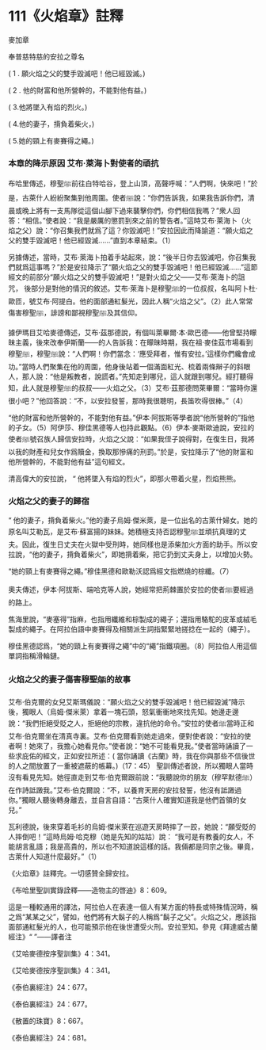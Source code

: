 # 111《火焰章》註釋

麥加章

奉普慈特慈的安拉之尊名

( 1 . 願火焰之父的雙手毀滅吧！他已經毀滅。)

( 2 . 他的財富和他所營幹的，不能對他有益。)

( 3.他將墜入有焰的烈火。) 

( 4.他的妻子，揹負着柴火，) 

( 5.她的頸上有麥賽得之繩。)

### 本章的降示原因 艾布·萊海卜對使者的頑抗

布哈里傳述，穆聖ﷺ前往白特哈谷，登上山頂，高聲呼喊：“人們啊，快來吧！”於是，古萊什人紛紛聚集到他周圍。使者ﷺ說：“你們告訴我，如果我告訴你們，清晨或晚上將有一支馬隊從這個山腳下過來襲擊你們，你們相信我嗎？”衆人回答：“相信。”使者說：“我是嚴厲的懲罰到來之前的警告者。”這時艾布·萊海卜（火焰之父）說：“你召集我們就爲了這？你毀滅吧！”安拉因此而降諭道：“願火焰之父的雙手毀滅吧！他已經毀滅……”直到本章結束。（1）

另據傳述，當時，艾布·萊海卜拍着手站起來，說：“後半日你去毀滅吧，你召集我們就爲這事嗎？”於是安拉降示了“願火焰之父的雙手毀滅吧！他已經毀滅……”這節經文的前部分“願火焰之父的雙手毀滅吧！”是對火焰之父——艾布·萊海卜的詛咒， 後部分是對他的情況的敘述。艾布·萊海卜是穆聖ﷺ的一位叔叔，名叫阿卜杜·歐匝，號艾布·阿提白。他的面部通紅髮光，因此人稱“火焰之父”。（2）此人常常傷害穆聖ﷺ，誹謗和鄙視穆聖ﷺ及其信仰。

據伊瑪目艾哈麥德傳述，艾布·茲那德說，有個叫萊畢爾·本·歐巴德——他曾堅持矇昧主義，後來改奉伊斯蘭——的人告訴我：在矇昧時期，我在祖·麥佳茲市場看到穆聖ﷺ，穆聖ﷺ說：“人們啊！你們當念：‘應受拜者，惟有安拉。’這樣你們纔會成功。”當時人們聚集在他的周圍，他身後站着一個滿面紅光、梳着兩條辮子的斜眼人，那人說：“他是叛教者，說謊者。”先知走到哪兒，這人就跟到哪兒。經打聽得知，此人就是穆聖ﷺ的叔叔——火焰之父。（3）艾布·茲那德問萊畢爾：“當時你還很小吧？”他回答說：“不，以安拉發誓，那時我很聰明，長笛吹得很棒。”（4）

“他的財富和他所營幹的，不能對他有益。”伊本·阿拔斯等學者說“他所營幹的”指他的子女。（5）阿伊莎、穆佳黑德等人也持此觀點。（6）伊本·麥斯歐迪說，安拉的使者ﷺ號召族人歸信安拉時，火焰之父說：“如果我侄子說得對，在復生日，我將以我的財產和兒女作爲贖金，換取那慘痛的刑罰。”於是，安拉降示了“他的財富和他所營幹的，不能對他有益”這句經文。

清高偉大的安拉說， “ 他將墜入有焰的烈火”，即那火帶着火星，烈焰熊熊。

### 火焰之父的妻子的歸宿

“ 他的妻子，揹負着柴火。”他的妻子烏姆·傑米萊，是一位出名的古萊什婦女。她的原名叫艾勒瓦，是艾布·蘇富揚的妹妹。她積極支持否認穆聖ﷺ並頑抗真理的丈夫。因此，復生日丈夫在火獄中受刑時，她同樣也是添柴加火方面的助手。所以安拉說，“他的妻子，揹負着柴火”，即她揹着柴，把它扔到丈夫身上，以增加火勢。

“她的頸上有麥賽得之繩。”穆佳黑德和歐勒沃認爲經文指燃燒的棕纖。（7）

奧夫傳述，伊本·阿拔斯、端哈克等人說，她經常把荊棘置於安拉的使者ﷺ要經過的路上。

焦海里說，“麥塞得”指麻，也指用纖維和棕製成的繩子；還指用駱駝的皮革或絨毛製成的繩子。在阿拉伯語中麥賽得及相關派生詞指緊緊地搓捻在一起的（繩子）。

穆佳黑德認爲，“她的頸上有麥賽得之繩”中的“繩”指鐵項圈。（8）阿拉伯人用這個單詞指稱滑輪鏈。

### 火焰之父的妻子傷害穆聖ﷺ的故事

艾布·伯克爾的女兒艾斯瑪儀說：“願火焰之父的雙手毀滅吧！他已經毀滅”降示後，獨眼人（烏姆·傑米萊）拿着一塊石頭，怒氣衝衝地來找先知。她邊走邊說：“我們拒絕受貶之人，拒絕他的宗教，違抗他的命令。”安拉的使者ﷺ當時正和艾布·伯克爾坐在清真寺裏。艾布·伯克爾看到她走過來，便對使者說：“安拉的使者啊！她來了，我擔心她看見你。”使者說：“她不可能看見我。”使者當時誦讀了一些求庇佑的經文，正如安拉所述：( 當你誦讀《古蘭》時，我在你與那些不信後世的人之間放置了一重被遮蔽的帳幕。)（17：45） 聖訓傳述者說，所以獨眼人當時沒有看見先知。她徑直走到艾布·伯克爾跟前說：“我聽說你的朋友（穆罕默德ﷺ）在作詩詆譭我。”艾布·伯克爾說：“不，以養育天房的安拉發誓，他沒有詆譭過你。”獨眼人聽後轉身離去，並自言自語：“古萊什人確實知道我是他們首領的女兒。”

瓦利德說，後來穿着毛衫的烏姆·傑米萊在巡遊天房時摔了一跤，她說：“願受貶的人摔倒吧！”這時烏姆·哈克穆（她是先知的姑姑）說： “我可是有教養的女人，不能胡言亂語；我是高貴的，所以也不知道說這樣的話。我倆都是同宗之後。畢竟，古萊什人知道什麼最好。”（1）

《火焰章》註釋完。一切感贊全歸安拉。

《布哈里聖訓實錄詮釋——造物主的啓迪》8：609。

這是一種較通用的譯法，阿拉伯人在表達一個人有某方面的特長或特殊情況時，稱之爲“某某之父”，譬如，他們將有大鬍子的人稱爲“鬍子之父”。火焰之父，應該指面部通紅髮光的人，也可能預示他在後世遭受火刑。安拉至知。參見《拜達威古蘭經注》“ ”——譯者注

《艾哈麥德按序聖訓集》4：341。

《艾哈麥德按序聖訓集》4：341。

《泰伯裏經注》24：677。

《泰伯裏經注》24：677。

《散置的珠寶》8：667。

《泰伯裏經注》24：681。
